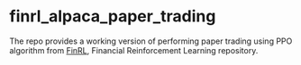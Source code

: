 # finrl_alpaca_paper_trading

The repo provides a working version of performing paper trading using PPO algorithm from [FinRL](https://github.com/AI4Finance-Foundation/FinRL/tree/master), Financial Reinforcement Learning repository.  
